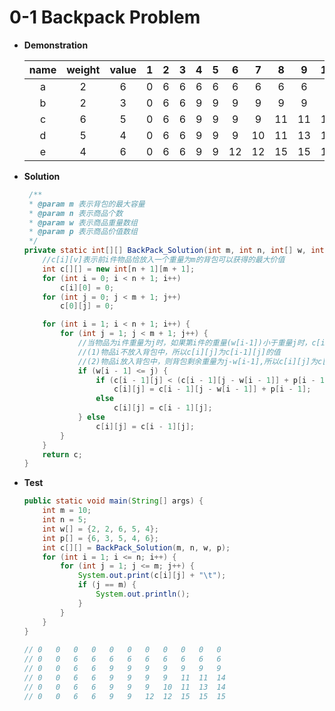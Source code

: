 # 0-1 Backpack Problem

* **Demonstration**

    | name | weight | value | 1 | 2 | 3 | 4 | 5 | 6 | 7 | 8 | 9 | 10 |
    |:----:|:------:|:-----:|:-:|:-:|:-:|:-:|:-:|:-:|:-:|:-:|:-:|:--:|
    | a | 2 | 6 | 0 | 6	| 6 | 6 | 6 | 6	 | 6  | 6  | 6	| 6	 |
    | b | 2 | 3 | 0 | 6	| 6 | 9 | 9 | 9	 | 9  | 9  | 9	| 9	 |
    | c | 6 | 5 | 0 | 6	| 6 | 9 | 9 | 9	 | 9  | 11 | 11	| 14 |	
    | d | 5 | 4 | 0 | 6	| 6 | 9 | 9 | 9	 | 10 | 11 | 13	| 14 |	
    | e | 4 | 6 | 0 | 6	| 6 | 9 | 9 | 12 | 12 | 15 | 15	| 15 |	
    
* **Solution**

    ```java
     /**
     * @param m 表示背包的最大容量
     * @param n 表示商品个数
     * @param w 表示商品重量数组
     * @param p 表示商品价值数组
     */
    private static int[][] BackPack_Solution(int m, int n, int[] w, int[] p) {
        //c[i][v]表示前i件物品恰放入一个重量为m的背包可以获得的最大价值
        int c[][] = new int[n + 1][m + 1];
        for (int i = 0; i < n + 1; i++)
            c[i][0] = 0;
        for (int j = 0; j < m + 1; j++)
            c[0][j] = 0;

        for (int i = 1; i < n + 1; i++) {
            for (int j = 1; j < m + 1; j++) {
                //当物品为i件重量为j时，如果第i件的重量(w[i-1])小于重量j时，c[i][j]为下列两种情况之一：
                //(1)物品i不放入背包中，所以c[i][j]为c[i-1][j]的值
                //(2)物品i放入背包中，则背包剩余重量为j-w[i-1],所以c[i][j]为c[i-1][j-w[i-1]]的值加上当前物品i的价值
                if (w[i - 1] <= j) {
                    if (c[i - 1][j] < (c[i - 1][j - w[i - 1]] + p[i - 1]))
                        c[i][j] = c[i - 1][j - w[i - 1]] + p[i - 1];
                    else
                        c[i][j] = c[i - 1][j];
                } else
                    c[i][j] = c[i - 1][j];
            }
        }
        return c;
    }
    ```
    
* **Test**

    ```java
    public static void main(String[] args) {
        int m = 10;
        int n = 5;
        int w[] = {2, 2, 6, 5, 4};
        int p[] = {6, 3, 5, 4, 6};
        int c[][] = BackPack_Solution(m, n, w, p);
        for (int i = 1; i <= n; i++) {
            for (int j = 1; j <= m; j++) {
                System.out.print(c[i][j] + "\t");
                if (j == m) {
                    System.out.println();
                }
            }
        }
    }
      
    // 0   0   0   0   0   0   0   0   0   0   0	
    // 0   0   6   6   6   6   6   6   6   6   6	
    // 0   0   6   6   9   9   9   9   9   9   9	
    // 0   0   6   6   9   9   9   9   11  11  14	
    // 0   0   6   6   9   9   9   10  11  13  14	
    // 0   0   6   6   9   9   12  12  15  15  15	
    ```